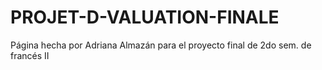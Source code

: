 # PROJET-D-VALUATION-FINALE
Página hecha por Adriana Almazán para el proyecto final de 2do sem. de francés II 
